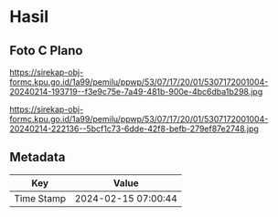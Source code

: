 # Hasil

## Foto C Plano

https://sirekap-obj-formc.kpu.go.id/1a99/pemilu/ppwp/53/07/17/20/01/5307172001004-20240214-193719--f3e9c75e-7a49-481b-900e-4bc6dba1b298.jpg

https://sirekap-obj-formc.kpu.go.id/1a99/pemilu/ppwp/53/07/17/20/01/5307172001004-20240214-222136--5bcf1c73-6dde-42f8-befb-279ef87e2748.jpg


## Metadata

| Key        | Value               |
| ---------- | ------------------- |
| Time Stamp | 2024-02-15 07:00:44 |



